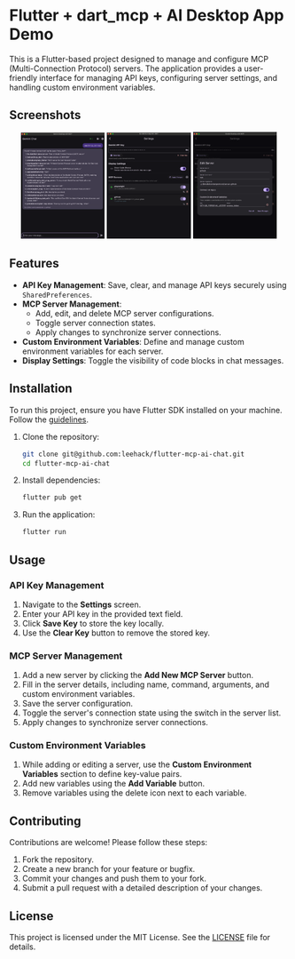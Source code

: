 # Flutter + dart_mcp + AI Desktop App Demo

This is a Flutter-based project designed to manage and configure MCP (Multi-Connection Protocol) servers. The application provides a user-friendly interface for managing API keys, configuring server settings, and handling custom environment variables.

## Screenshots

<p align="center">
  <img src="docs/images/main_ui.png" alt="Main UI" width="30%" />
  <img src="docs/images/setting.png" alt="Settings" width="30%" />
  <img src="docs/images/mcp_server_setting.png" alt="MCP Server Setting" width="30%" />
</p>

## Features

- **API Key Management**: Save, clear, and manage API keys securely using `SharedPreferences`.
- **MCP Server Management**:
  - Add, edit, and delete MCP server configurations.
  - Toggle server connection states.
  - Apply changes to synchronize server connections.
- **Custom Environment Variables**: Define and manage custom environment variables for each server.
- **Display Settings**: Toggle the visibility of code blocks in chat messages.

## Installation

To run this project, ensure you have Flutter SDK installed on your machine. Follow the [guidelines](https://docs.flutter.dev/get-started/install).

1. Clone the repository:

   ```bash
   git clone git@github.com:leehack/flutter-mcp-ai-chat.git
   cd flutter-mcp-ai-chat
   ```

2. Install dependencies:

   ```bash
   flutter pub get
   ```

3. Run the application:

   ```bash
   flutter run
   ```

## Usage

### API Key Management

1. Navigate to the **Settings** screen.
2. Enter your API key in the provided text field.
3. Click **Save Key** to store the key locally.
4. Use the **Clear Key** button to remove the stored key.

### MCP Server Management

1. Add a new server by clicking the **Add New MCP Server** button.
2. Fill in the server details, including name, command, arguments, and custom environment variables.
3. Save the server configuration.
4. Toggle the server's connection state using the switch in the server list.
5. Apply changes to synchronize server connections.

### Custom Environment Variables

1. While adding or editing a server, use the **Custom Environment Variables** section to define key-value pairs.
2. Add new variables using the **Add Variable** button.
3. Remove variables using the delete icon next to each variable.

## Contributing

Contributions are welcome! Please follow these steps:

1. Fork the repository.
2. Create a new branch for your feature or bugfix.
3. Commit your changes and push them to your fork.
4. Submit a pull request with a detailed description of your changes.

## License

This project is licensed under the MIT License. See the [LICENSE](LICENSE) file for details.
